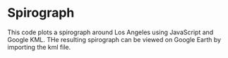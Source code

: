 # Spirograph

This code plots a spirograph around Los Angeles using JavaScript and Google KML. THe resulting spirograph can be viewed on Google Earth by importing the kml file.  

